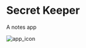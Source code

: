 # Secret Keeper

A notes app

![app_icon](https://user-images.githubusercontent.com/82430454/175807700-8e8b54ae-2b78-4c18-b083-83cb7dc87f50.png)
